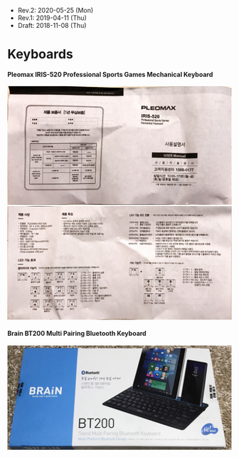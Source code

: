 * Rev.2: 2020-05-25 (Mon)
* Rev.1: 2019-04-11 (Thu)
* Draft: 2018-11-08 (Thu)
# Keyboards

#### Pleomax IRIS-520 Professional Sports Games Mechanical Keyboard
<img src="images/Pleomax_IRIS-520_Professional_Sports_Games_Mechanical_Keyboard-1.png">
<img src="images/Pleomax_IRIS-520_Professional_Sports_Games_Mechanical_Keyboard-2.png">

#### Brain BT200 Multi Pairing Bluetooth Keyboard
<img src="images/brain-bt200-multi_pairing_bluetooth_keyboard.png">

